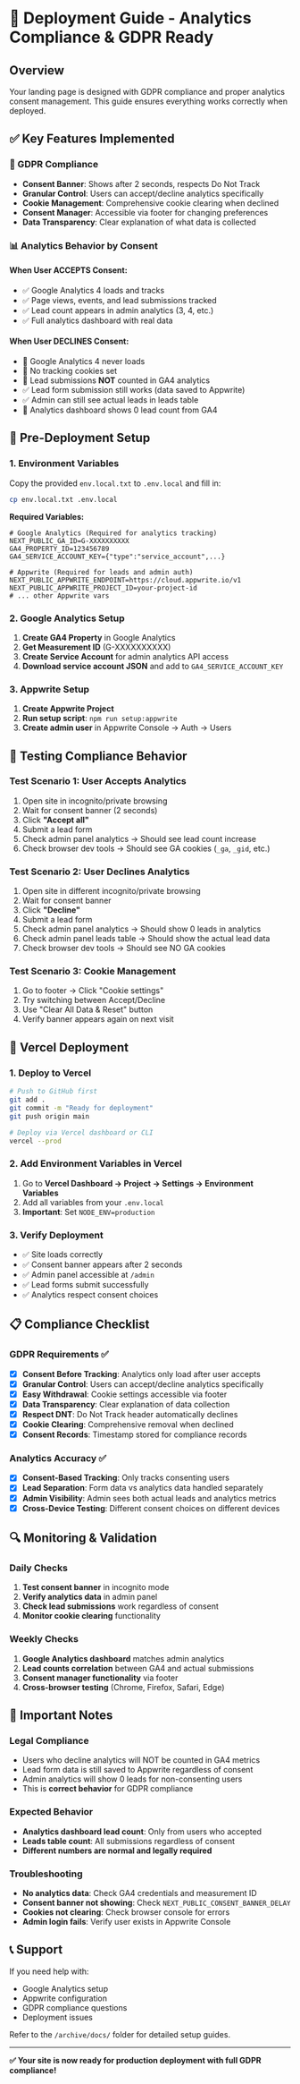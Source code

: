 # 🚀 Deployment Guide - Analytics Compliance & GDPR Ready

## Overview
Your landing page is designed with GDPR compliance and proper analytics consent management. This guide ensures everything works correctly when deployed.

## ✅ Key Features Implemented

### 🍪 GDPR Compliance
- **Consent Banner**: Shows after 2 seconds, respects Do Not Track
- **Granular Control**: Users can accept/decline analytics specifically  
- **Cookie Management**: Comprehensive cookie clearing when declined
- **Consent Manager**: Accessible via footer for changing preferences
- **Data Transparency**: Clear explanation of what data is collected

### 📊 Analytics Behavior by Consent

#### When User **ACCEPTS** Consent:
- ✅ Google Analytics 4 loads and tracks
- ✅ Page views, events, and lead submissions tracked
- ✅ Lead count appears in admin analytics (3, 4, etc.)
- ✅ Full analytics dashboard with real data

#### When User **DECLINES** Consent:
- 🚫 Google Analytics 4 never loads
- 🚫 No tracking cookies set
- 🚫 Lead submissions **NOT** counted in GA4 analytics
- ✅ Lead form submission still works (data saved to Appwrite)
- ✅ Admin can still see actual leads in leads table
- 🚫 Analytics dashboard shows 0 lead count from GA4

## 🔧 Pre-Deployment Setup

### 1. Environment Variables
Copy the provided `env.local.txt` to `.env.local` and fill in:

```bash
cp env.local.txt .env.local
```

**Required Variables:**
```env
# Google Analytics (Required for analytics tracking)
NEXT_PUBLIC_GA_ID=G-XXXXXXXXXX
GA4_PROPERTY_ID=123456789
GA4_SERVICE_ACCOUNT_KEY={"type":"service_account",...}

# Appwrite (Required for leads and admin auth)
NEXT_PUBLIC_APPWRITE_ENDPOINT=https://cloud.appwrite.io/v1
NEXT_PUBLIC_APPWRITE_PROJECT_ID=your-project-id
# ... other Appwrite vars
```

### 2. Google Analytics Setup
1. **Create GA4 Property** in Google Analytics
2. **Get Measurement ID** (G-XXXXXXXXXX)
3. **Create Service Account** for admin analytics API access
4. **Download service account JSON** and add to `GA4_SERVICE_ACCOUNT_KEY`

### 3. Appwrite Setup
1. **Create Appwrite Project**
2. **Run setup script**: `npm run setup:appwrite`
3. **Create admin user** in Appwrite Console → Auth → Users

## 🧪 Testing Compliance Behavior

### Test Scenario 1: User Accepts Analytics
1. Open site in incognito/private browsing
2. Wait for consent banner (2 seconds)
3. Click **"Accept all"**
4. Submit a lead form
5. Check admin panel analytics → Should see lead count increase
6. Check browser dev tools → Should see GA cookies (`_ga`, `_gid`, etc.)

### Test Scenario 2: User Declines Analytics  
1. Open site in different incognito/private browsing
2. Wait for consent banner
3. Click **"Decline"**
4. Submit a lead form
5. Check admin panel analytics → Should show 0 leads in analytics
6. Check admin panel leads table → Should show the actual lead data
7. Check browser dev tools → Should see NO GA cookies

### Test Scenario 3: Cookie Management
1. Go to footer → Click "Cookie settings"
2. Try switching between Accept/Decline
3. Use "Clear All Data & Reset" button
4. Verify banner appears again on next visit

## 🚀 Vercel Deployment

### 1. Deploy to Vercel
```bash
# Push to GitHub first
git add .
git commit -m "Ready for deployment"
git push origin main

# Deploy via Vercel dashboard or CLI
vercel --prod
```

### 2. Add Environment Variables in Vercel
1. Go to **Vercel Dashboard → Project → Settings → Environment Variables**
2. Add all variables from your `.env.local`
3. **Important**: Set `NODE_ENV=production`

### 3. Verify Deployment
- ✅ Site loads correctly
- ✅ Consent banner appears after 2 seconds
- ✅ Admin panel accessible at `/admin`
- ✅ Lead forms submit successfully
- ✅ Analytics respect consent choices

## 📋 Compliance Checklist

### GDPR Requirements ✅
- [x] **Consent Before Tracking**: Analytics only load after user accepts
- [x] **Granular Control**: Users can accept/decline analytics specifically
- [x] **Easy Withdrawal**: Cookie settings accessible via footer
- [x] **Data Transparency**: Clear explanation of data collection
- [x] **Respect DNT**: Do Not Track header automatically declines
- [x] **Cookie Clearing**: Comprehensive removal when declined
- [x] **Consent Records**: Timestamp stored for compliance records

### Analytics Accuracy ✅
- [x] **Consent-Based Tracking**: Only tracks consenting users
- [x] **Lead Separation**: Form data vs analytics data handled separately
- [x] **Admin Visibility**: Admin sees both actual leads and analytics metrics
- [x] **Cross-Device Testing**: Different consent choices on different devices

## 🔍 Monitoring & Validation

### Daily Checks
1. **Test consent banner** in incognito mode
2. **Verify analytics data** in admin panel
3. **Check lead submissions** work regardless of consent
4. **Monitor cookie clearing** functionality

### Weekly Checks  
1. **Google Analytics dashboard** matches admin analytics
2. **Lead counts correlation** between GA4 and actual submissions
3. **Consent manager functionality** via footer
4. **Cross-browser testing** (Chrome, Firefox, Safari, Edge)

## 🚨 Important Notes

### Legal Compliance
- Users who decline analytics will NOT be counted in GA4 metrics
- Lead form data is still saved to Appwrite regardless of consent
- Admin analytics will show 0 leads for non-consenting users
- This is **correct behavior** for GDPR compliance

### Expected Behavior
- **Analytics dashboard lead count**: Only from users who accepted
- **Leads table count**: All submissions regardless of consent
- **Different numbers are normal and legally required**

### Troubleshooting
- **No analytics data**: Check GA4 credentials and measurement ID
- **Consent banner not showing**: Check `NEXT_PUBLIC_CONSENT_BANNER_DELAY`
- **Cookies not clearing**: Check browser console for errors
- **Admin login fails**: Verify user exists in Appwrite Console

## 📞 Support
If you need help with:
- Google Analytics setup
- Appwrite configuration  
- GDPR compliance questions
- Deployment issues

Refer to the `/archive/docs/` folder for detailed setup guides.

---
**✅ Your site is now ready for production deployment with full GDPR compliance!** 